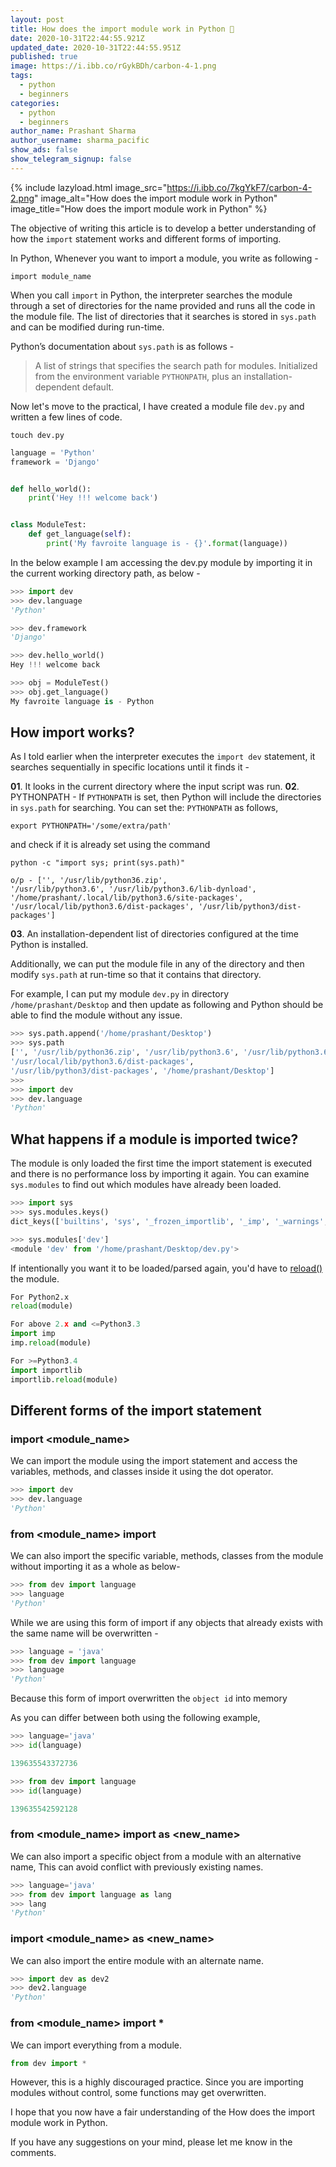```yaml
---
layout: post
title: How does the import module work in Python 🐍
date: 2020-10-31T22:44:55.921Z
updated_date: 2020-10-31T22:44:55.951Z
published: true
image: https://i.ibb.co/rGykBDh/carbon-4-1.png
tags:
  - python
  - beginners
categories:
  - python
  - beginners
author_name: Prashant Sharma
author_username: sharma_pacific
show_ads: false
show_telegram_signup: false
---
```

{% include lazyload.html image_src="https://i.ibb.co/7kgYkF7/carbon-4-2.png" image_alt="How does the import module work in Python" image_title="How does the import module work in Python" %}

The objective of writing this article is to develop a better understanding of how the `import` statement works and different forms of importing.

In Python, Whenever you want to import a module, you write as following -
	
```
import module_name
```

When you call `import` in Python, the interpreter searches the module through a set of directories for the name provided and runs all the code in the module file. The list of directories that it searches is stored in `sys.path` and can be modified during run-time.

Python’s documentation about `sys.path` is as follows -

> A list of strings that specifies the search path for modules. Initialized from the environment variable `PYTHONPATH`, plus an installation-dependent default.

Now let's move to the practical, I have created a module file `dev.py` and written a few lines of code.

```shell
touch dev.py
```

```python
language = 'Python'
framework = 'Django'


def hello_world():
    print('Hey !!! welcome back')


class ModuleTest:
    def get_language(self):
        print('My favroite language is - {}'.format(language))
```

In the below example I am accessing the dev.py module by importing it in the current working directory path, as below - 

```python
>>> import dev
>>> dev.language
'Python'

>>> dev.framework
'Django'

>>> dev.hello_world()
Hey !!! welcome back

>>> obj = ModuleTest()
>>> obj.get_language()
My favroite language is - Python
```

## How import works?

As I told earlier when the interpreter executes the `import dev` statement, it searches sequentially in specific locations until it finds it - 	

**01**. It looks in the current directory where the input script was run.
**02**. PYTHONPATH - If `PYTHONPATH` is set, then Python will include the directories in `sys.path` for searching. You can set the: `PYTHONPATH` as follows,
 
```shell
export PYTHONPATH='/some/extra/path'
```

and check if it is already set using the command

```shell
python -c "import sys; print(sys.path)"

o/p - ['', '/usr/lib/python36.zip',
'/usr/lib/python3.6', '/usr/lib/python3.6/lib-dynload', '/home/prashant/.local/lib/python3.6/site-packages', '/usr/local/lib/python3.6/dist-packages', '/usr/lib/python3/dist-packages']
```

**03**. An installation-dependent list of directories configured at the time Python is installed.

Additionally, we can put the module file in any of the directory and then modify `sys.path` at run-time so that it contains that directory.

For example, I can put my module `dev.py` in directory `/home/prashant/Desktop` and then update as following and Python should be able to find the module without any issue.

```python
>>> sys.path.append('/home/prashant/Desktop')
>>> sys.path
['', '/usr/lib/python36.zip', '/usr/lib/python3.6', '/usr/lib/python3.6/lib-dynload', '/home/prashant/.local/lib/python3.6/site-packages',
'/usr/local/lib/python3.6/dist-packages',
'/usr/lib/python3/dist-packages', '/home/prashant/Desktop']
>>> 
>>> import dev
>>> dev.language
'Python'
```

## What happens if a module is imported twice?

The module is only loaded the first time the import statement is executed and there is no performance loss by importing it again. You can examine `sys.modules` to find out which modules have already been loaded.

```python
>>> import sys
>>> sys.modules.keys()
dict_keys(['builtins', 'sys', '_frozen_importlib', '_imp', '_warnings', '_thread', '_weakref', '_frozen_importlib_external', '_io', 'marshal', 'posix', 'zipimport', 'encodings', 'codecs', '_codecs', 'encodings.aliases', 'encodings.utf_8', '_signal', '__main__', 'encodings.latin_1', 'io', 'abc', '_weakrefset', 'site', 'os', 'errno', 'stat', '_stat', 'posixpath', 'genericpath', 'os.path', '_collections_abc', '_sitebuiltins', 'sysconfig', '_sysconfigdata_m_linux_x86_64-linux-gnu', '_bootlocale', '_locale', 'types', 'functools', '_functools', 'collections', 'operator', '_operator', 'keyword', 'heapq', '_heapq', 'itertools', 'reprlib', '_collections', 'weakref', 'collections.abc', 'importlib', 'importlib._bootstrap', 'importlib._bootstrap_external', 'warnings', 'importlib.util', 'importlib.abc', 'importlib.machinery', 'contextlib', 'backports', 'zope', 'sitecustomize', 'apport_python_hook', 'readline', 'atexit', 'rlcompleter', 'dev'])

>>> sys.modules['dev']
<module 'dev' from '/home/prashant/Desktop/dev.py'>
```

If intentionally you want it to be loaded/parsed again, you'd have to [reload()](https://docs.python.org/3/library/importlib.html#importlib.reload) the module.

```python
For Python2.x
reload(module)

For above 2.x and <=Python3.3
import imp
imp.reload(module)

For >=Python3.4
import importlib
importlib.reload(module)
```

## Different forms of the import statement

### import <module_name>

We can import the module using the import statement and access the variables, methods, and classes inside it using the dot operator.

```python
>>> import dev
>>> dev.language
'Python'
```

### from <module_name> import <name>
We can also import the specific variable, methods, classes from the module without importing it as a whole as below- 

```python
>>> from dev import language
>>> language
'Python'
```

While we are using this form of import if any objects that already exists with the same name will be overwritten -

```python
>>> language = 'java'
>>> from dev import language
>>> language
'Python'
```

Because this form of import overwritten the `object id` into memory

As you can differ between both using the following example, 

```python
>>> language='java'
>>> id(language)

139635543372736

>>> from dev import language
>>> id(language)

139635542592128
```

### from <module_name> import <name> as <new_name>

We can also import a specific object from a module with an alternative name, This can avoid conflict with previously existing names.

```python
>>> language='java'
>>> from dev import language as lang
>>> lang
'Python'
```

### import <module_name> as <new_name>

We can also import the entire module with an alternate name.

```python
>>> import dev as dev2
>>> dev2.language
'Python'
```

### from <module_name> import *

We can import everything from a module.

```python
from dev import *
```

However, this is a highly discouraged practice. Since you are importing modules without control, some functions may get overwritten.

I hope that you now have a fair understanding of the How does the import module work in Python.

If you have any suggestions on your mind, please let me know in the comments.